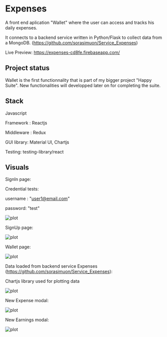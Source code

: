 # Expenses

A front end aplication "Wallet" where the user can access and tracks his daily expenses. 

It connects to a backend service written in Python/Flask to collect data from a MongoDB. (https://github.com/sorasimuon/Service_Expenses)

Live Preview: https://expenses-cd8fe.firebaseapp.com/

## Project status

Wallet is the first functionnality that is part of my bigger project "Happy Suite". New functionalities will developped later on for completing the suite.

## Stack
Javascript

Framework : Reactjs

Middleware : Redux

GUI library: Material UI, Chartjs

Testing: testing-library/react

## Visuals

SignIn page: 

Credential tests: 

username : "user1@email.com"

password: "test"

![plot](./Capture-SignIn.PNG)



SignUp page:

![plot](./Capture-SignUp.PNG)



Wallet page:

![plot](./Capture-Wallet.PNG)



Data loaded from backend service Expenses (https://github.com/sorasimuon/Service_Expenses):

Chartjs library used for plotting data

![plot](./Capture-Wallet+Data.PNG)



New Expense modal:

![plot](./Capture-Wallet+NewExpense.PNG)



New Earnings modal:

![plot](./Capture-Wallet+NewEarnings.PNG)

